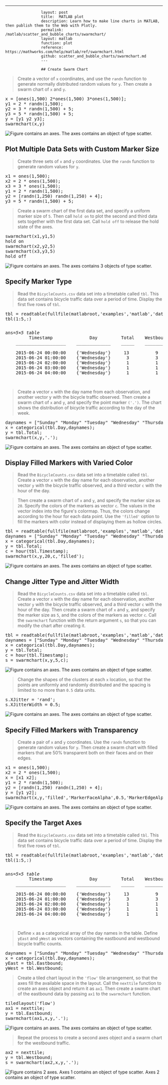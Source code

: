 ---
                    layout: post
                    title:  MATLAB plot
                    description: Learn how to make line charts in MATLAB, then publish them to the Web with Plotly.
                    permalink: /matlab/scatter_and_bubble_charts/swarmchart/
                    layout: matlab
                    function: plot
                    reference: https://mathworks.com/help/matlab/ref/swarmchart.html
                    github: scatter_and_bubble_charts/swarmchart.md
                    ---

                    ## Create Swarm Chart 









> Create a vector of `x` coordinates, and use the `randn` function to generate normally distributed random values for `y`. Then create a swarm chart of `x` and `y`.

<pre class="mcode">x = [ones(1,500) 2*ones(1,500) 3*ones(1,500)];
y1 = 2 * randn(1,500);
y2 = 3 * randn(1,500) + 5;
y3 = 5 * randn(1,500) + 5;
y = [y1 y2 y3];
swarmchart(x,y)</pre>

![Figure contains an axes. The axes contains an object of type scatter.](https://mathworks.com/help/examples/graphics/win64/SwarmchartSimpleExample_01.png)

## Plot Multiple Data Sets with Custom Marker Size 









> Create three sets of `x` and `y` coordinates. Use the `randn` function to generate random values for `y`.

<pre class="mcode">x1 = ones(1,500);
x2 = 2 * ones(1,500);
x3 = 3 * ones(1,500);
y1 = 2 * randn(1,500);
y2 = [randn(1,250) randn(1,250) + 4];
y3 = 5 * randn(1,500) + 5;</pre>

> Create a swarm chart of the first data set, and specify a uniform marker size of `5`. Then call `hold on` to plot the second and third data sets together with the first data set. Call `hold off` to release the hold state of the axes.

<pre class="mcode">swarmchart(x1,y1,5)
hold on
swarmchart(x2,y2,5)
swarmchart(x3,y3,5)
hold off</pre>

![Figure contains an axes. The axes contains 3 objects of type scatter.](https://mathworks.com/help/examples/graphics/win64/SwarmchartMarkerSizeExample_01.png)

## Specify Marker Type 









> Read the `BicycleCounts.csv` data set into a timetable called `tbl`. This data set contains bicycle traffic data over a period of time. Display the first five rows of `tbl`. 

<pre class="mcode">tbl = readtable(fullfile(matlabroot,'examples','matlab','data','BicycleCounts.csv'));
tbl(1:5,:)</pre>

<pre class="mcode"><div class="codeoutput"><pre>ans=<span class="emphasis"><em>5×5 table</em></span>
         Timestamp              Day         Total    Westbound    Eastbound
    ___________________    _____________    _____    _________    _________

    2015-06-24 00:00:00    {'Wednesday'}     13          9            4    
    2015-06-24 01:00:00    {'Wednesday'}      3          3            0    
    2015-06-24 02:00:00    {'Wednesday'}      1          1            0    
    2015-06-24 03:00:00    {'Wednesday'}      1          1            0    
    2015-06-24 04:00:00    {'Wednesday'}      1          1            0    

</pre></div></pre>

> Create a vector `x` with the day name from each observation, and another vector y with the bicycle traffic observed. Then create a swarm chart of `x` and `y`, and specify the point marker `('.')`. The chart shows the distribution of bicycle traffic according to the day of the week.

<pre class="mcode">daynames = ["Sunday" "Monday" "Tuesday" "Wednesday" "Thursday" "Friday" "Saturday"];
x = categorical(tbl.Day,daynames);
y = tbl.Total;
swarmchart(x,y,'.');</pre>

![Figure contains an axes. The axes contains an object of type scatter.](https://mathworks.com/help/examples/graphics/win64/SwarmchartMarkerTypeExample_01.png)

## Display Filled Markers with Varied Color 









> Read the `BicycleCounts.csv` data set into a timetable called `tbl`. Create a vector `x` with the day name for each observation, another vector `y` with the bicycle traffic observed, and a third vector `c` with the hour of the day. 

> Then create a swarm chart of `x` and `y`, and specify the marker size as `20`. Specify the colors of the markers as vector `c`. The values in the vector index into the figure's colormap. Thus, the colors change according to the hour for each data point. Use the `'filled'` option to fill the markers with color instead of displaying them as hollow circles. 

<pre class="mcode">tbl = readtable(fullfile(matlabroot,'examples','matlab','data','BicycleCounts.csv'));
daynames = ["Sunday" "Monday" "Tuesday" "Wednesday" "Thursday" "Friday" "Saturday"];
x = categorical(tbl.Day,daynames);
y = tbl.Total;
c = hour(tbl.Timestamp);
swarmchart(x,y,20,c,'filled');</pre>

![Figure contains an axes. The axes contains an object of type scatter.](https://mathworks.com/help/examples/graphics/win64/SwarmchartColorsExample_01.png)

## Change Jitter Type and Jitter Width 









> Read the `BicycleCounts.csv` data set into a timetable called `tbl`. Create a vector `x` with the day name for each observation, another vector `y` with the bicycle traffic observed, and a third vector `c` with the hour of the day. Then create a swarm chart of `x` and `y`, and specify the marker size as `5`, and the colors of the markers as vector `c`. Call the `swarmchart` function with the return argument `s`, so that you can modify the chart after creating it. 

<pre class="mcode">tbl = readtable(fullfile(matlabroot,'examples','matlab','data','BicycleCounts.csv'));
daynames = ["Sunday" "Monday" "Tuesday" "Wednesday" "Thursday" "Friday" "Saturday"];
x = categorical(tbl.Day,daynames);
y = tbl.Total;
c = hour(tbl.Timestamp);
s = swarmchart(x,y,5,c);</pre>

![Figure contains an axes. The axes contains an object of type scatter.](https://mathworks.com/help/examples/graphics/win64/SwarmchartJitterExample_01.png)

> Change the shapes of the clusters at each `x` location, so that the points are uniformly and randomly distributed and the spacing is limited to no more than `0.5` data units.

<pre class="mcode">s.XJitter = 'rand';
s.XJitterWidth = 0.5;</pre>

![Figure contains an axes. The axes contains an object of type scatter.](https://mathworks.com/help/examples/graphics/win64/SwarmchartJitterExample_02.png)

## Specify Filled Markers with Transparency 









> Create a pair of `x` and `y` coordinates. Use the `randn` function to generate random values for `y`. Then create a swarm chart with filled markers that are 50% transparent both on their faces and on their edges.

<pre class="mcode">x1 = ones(1,500);
x2 = 2 * ones(1,500);
x = [x1 x2];
y1 = 2 * randn(1,500);
y2 = [randn(1,250) randn(1,250) + 4];
y = [y1 y2];
swarmchart(x,y,'filled','MarkerFaceAlpha',0.5,'MarkerEdgeAlpha',0.5)</pre>

![Figure contains an axes. The axes contains an object of type scatter.](https://mathworks.com/help/examples/graphics/win64/SwarmchartTransparencyExample_01.png)

## Specify the Target Axes 









> Read the `BicycleCounts.csv` data set into a timetable called `tbl`. This data set contains bicycle traffic data over a period of time. Display the first five rows of `tbl`. 

<pre class="mcode">tbl = readtable(fullfile(matlabroot,'examples','matlab','data','BicycleCounts.csv'));
tbl(1:5,:)</pre>

<pre class="mcode"><div class="codeoutput"><pre>ans=<span class="emphasis"><em>5×5 table</em></span>
         Timestamp              Day         Total    Westbound    Eastbound
    ___________________    _____________    _____    _________    _________

    2015-06-24 00:00:00    {'Wednesday'}     13          9            4    
    2015-06-24 01:00:00    {'Wednesday'}      3          3            0    
    2015-06-24 02:00:00    {'Wednesday'}      1          1            0    
    2015-06-24 03:00:00    {'Wednesday'}      1          1            0    
    2015-06-24 04:00:00    {'Wednesday'}      1          1            0    

</pre></div></pre>

> Define `x` as a categorical array of the day names in the table. Define `yEast` and `yWest` as vectors containing the eastbound and westbound bicycle traffic counts.

<pre class="mcode">daynames = ["Sunday" "Monday" "Tuesday" "Wednesday" "Thursday" "Friday" "Saturday"];
x = categorical(tbl.Day,daynames);
yEast = tbl.Eastbound;
yWest = tbl.Westbound;</pre>

> Create a tiled chart layout in the `'flow'` tile arrangement, so that the axes fill the available space in the layout. Call the `nexttile` function to create an axes object and return it as `ax1`. Then create a swarm chart of the eastbound data by passing `ax1` to the `swarmchart` function.

<pre class="mcode">tiledlayout('flow')
ax1 = nexttile;
y = tbl.Eastbound;
swarmchart(ax1,x,y,'.');</pre>

![Figure contains an axes. The axes contains an object of type scatter.](https://mathworks.com/help/examples/graphics/win64/SwarmchartTCLExample_01.png)

> Repeat the process to create a second axes object and a swarm chart for the westbound traffic.

<pre class="mcode">ax2 = nexttile;
y = tbl.Westbound;
s = swarmchart(ax2,x,y,'.');</pre>

![Figure contains 2 axes. Axes 1 contains an object of type scatter. Axes 2 contains an object of type scatter.](https://mathworks.com/help/examples/graphics/win64/SwarmchartTCLExample_02.png)

